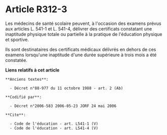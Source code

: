 # Article R312-3

Les médecins de santé scolaire peuvent, à l'occasion des examens prévus aux articles L. 541-1 et L. 541-4, délivrer des
certificats constatant une inaptitude physique totale ou partielle à la pratique de l'éducation physique et sportive. 

Ils sont destinataires des certificats médicaux délivrés en dehors de ces examens lorsqu'une inaptitude d'une durée
supérieure à trois mois a été constatée.

**Liens relatifs à cet article**

	**Anciens textes**:

	  - Décret n°88-977 du 11 octobre 1988 - art. 2 (Ab)

	**Codifié par**:

	  - Décret n°2006-583 2006-05-23 JORF 24 mai 2006

	**Cite**:

	  - Code de l'éducation - art. L541-1 (V)
	  - Code de l'éducation - art. L541-4 (V)
